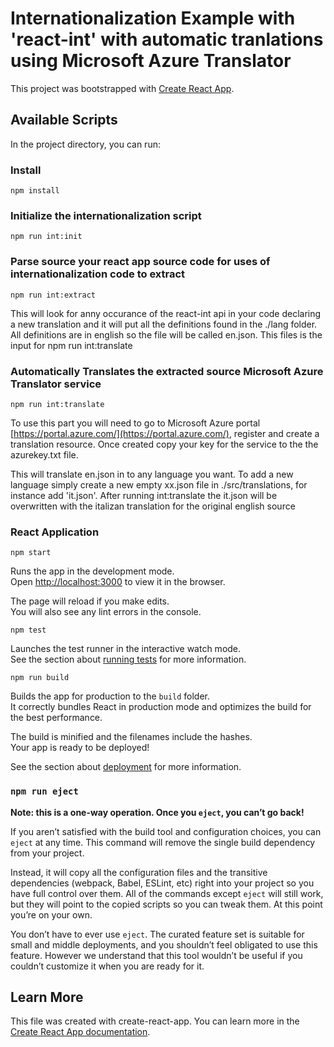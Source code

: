 # Internationalization Example with 'react-int' with automatic tranlations using Microsoft Azure Translator 

This project was bootstrapped with [Create React App](https://github.com/facebook/create-react-app).

## Available Scripts

In the project directory, you can run:

### Install
`npm install`

### Initialize the internationalization script
`npm run int:init`

### Parse source your react app source code for uses of internationalization code to extract
`npm run int:extract`

This will look for anny occurance of the react-int api in your code declaring a new translation and it will put all the definitions found in the ./lang folder. All definitions are in english so the file will be called en.json.   This files is the input for npm run int:translate

### Automatically Translates the extracted source Microsoft Azure Translator service
`npm run int:translate`

To use this part you will need to go to Microsoft Azure portal [https://portal.azure.com/](https://portal.azure.com/), 
register and create a translation resource. Once created copy your key for the service to the the azurekey.txt file.

This will translate en.json in to any language you want.  To add a new language simply create a new empty xx.json file in ./src/translations, for instance add 'it.json'.
After running int:translate  the it.json will be overwritten with the italizan translation for the original english source

### React Application
`npm start`

Runs the app in the development mode.\
Open [http://localhost:3000](http://localhost:3000) to view it in the browser.

The page will reload if you make edits.\
You will also see any lint errors in the console.

`npm test`

Launches the test runner in the interactive watch mode.\
See the section about [running tests](https://facebook.github.io/create-react-app/docs/running-tests) for more information.

`npm run build`

Builds the app for production to the `build` folder.\
It correctly bundles React in production mode and optimizes the build for the best performance.

The build is minified and the filenames include the hashes.\
Your app is ready to be deployed!

See the section about [deployment](https://facebook.github.io/create-react-app/docs/deployment) for more information.

### `npm run eject`

**Note: this is a one-way operation. Once you `eject`, you can’t go back!**

If you aren’t satisfied with the build tool and configuration choices, you can `eject` at any time. This command will remove the single build dependency from your project.

Instead, it will copy all the configuration files and the transitive dependencies (webpack, Babel, ESLint, etc) right into your project so you have full control over them. All of the commands except `eject` will still work, but they will point to the copied scripts so you can tweak them. At this point you’re on your own.

You don’t have to ever use `eject`. The curated feature set is suitable for small and middle deployments, and you shouldn’t feel obligated to use this feature. However we understand that this tool wouldn’t be useful if you couldn’t customize it when you are ready for it.

## Learn More
This file was created with create-react-app.
You can learn more in the [Create React App documentation](https://facebook.github.io/create-react-app/docs/getting-started).



